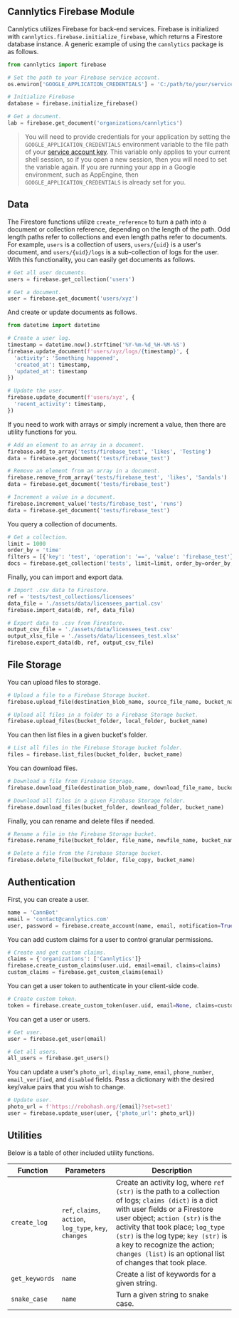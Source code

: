 ## Cannlytics Firebase Module

Cannlytics utilizes Firebase for back-end services. Firebase is initialized with `cannlytics.firebase.initialize_firebase`, which returns a Firestore database instance. A generic example of using the `cannlytics` package is as follows.

```py
from cannlytics import firebase

# Set the path to your Firebase service account.
os.environ['GOOGLE_APPLICATION_CREDENTIALS'] = 'C:/path/to/your/service-account.json'

# Initialize Firebase
database = firebase.initialize_firebase()

# Get a document.
lab = firebase.get_document('organizations/cannlytics')
```

> You will need to provide credentials for your application by setting the `GOOGLE_APPLICATION_CREDENTIALS` environment variable to the file path of your [service account key](https://firebase.google.com/docs/admin/setup#initialize-sdk). This variable only applies to your current shell session, so if you open a new session, then you will need to set the variable again. If you are running your app in a Google environment, such as AppEngine, then `GOOGLE_APPLICATION_CREDENTIALS` is already set for you.

## Data

The Firestore functions utilize `create_reference` to turn a path into a document or collection reference, depending on the length of the path. Odd length paths refer to collections and even length paths refer to documents. For example, `users` is a collection of users, `users/{uid}` is a user's document, and `users/{uid}/logs` is a sub-collection of logs for the user. With this functionality, you can easily get documents as follows.

```py
# Get all user documents.
users = firebase.get_collection('users')

# Get a document.
user = firebase.get_document('users/xyz')
```

And create or update documents as follows.

```py
from datetime import datetime

# Create a user log.
timestamp = datetime.now().strftime('%Y-%m-%d_%H-%M-%S')
firebase.update_document(f'users/xyz/logs/{timestamp}', {
  'activity': 'Something happened',
  'created_at': timestamp,
  'updated_at': timestamp
})

# Update the user.
firebase.update_document(f'users/xyz', {
  'recent_activity': timestamp,
})
```

If you need to work with arrays or simply increment a value, then there are utility functions for you.

```py
# Add an element to an array in a document.
firebase.add_to_array('tests/firebase_test', 'likes', 'Testing')
data = firebase.get_document('tests/firebase_test')

# Remove an element from an array in a document.
firebase.remove_from_array('tests/firebase_test', 'likes', 'Sandals')
data = firebase.get_document('tests/firebase_test')

# Increment a value in a document.
firebase.increment_value('tests/firebase_test', 'runs')
data = firebase.get_document('tests/firebase_test')
```

You query a collection of documents.

```py
# Get a collection.
limit = 1000
order_by = 'time'
filters = [{'key': 'test', 'operation': '==', 'value': 'firebase_test'}]
docs = firebase.get_collection('tests', limit=limit, order_by=order_by, filters=filters)
```

Finally, you can import and export data.

```py
# Import .csv data to Firestore.
ref = 'tests/test_collections/licensees'
data_file = './assets/data/licensees_partial.csv'
firebase.import_data(db, ref, data_file)

# Export data to .csv from Firestore.
output_csv_file = './assets/data/licensees_test.csv'
output_xlsx_file = './assets/data/licensees_test.xlsx'
firebase.export_data(db, ref, output_csv_file)
```

## File Storage

You can upload files to storage.

```py
# Upload a file to a Firebase Storage bucket.
firebase.upload_file(destination_blob_name, source_file_name, bucket_name)

# Upload all files in a folder to a Firebase Storage bucket.
firebase.upload_files(bucket_folder, local_folder, bucket_name)
```

You can then list files in a given bucket's folder.

```py
# List all files in the Firebase Storage bucket folder.
files = firebase.list_files(bucket_folder, bucket_name)
```

You can download files.

```py
# Download a file from Firebase Storage.
firebase.download_file(destination_blob_name, download_file_name, bucket_name)

# Download all files in a given Firebase Storage folder.
firebase.download_files(bucket_folder, download_folder, bucket_name)
```

Finally, you can rename and delete files if needed.

```py
# Rename a file in the Firebase Storage bucket.
firebase.rename_file(bucket_folder, file_name, newfile_name, bucket_name)

# Delete a file from the Firebase Storage bucket.
firebase.delete_file(bucket_folder, file_copy, bucket_name)
```

## Authentication

First, you can create a user.

```py
name = 'CannBot'
email = 'contact@cannlytics.com'
user, password = firebase.create_account(name, email, notification=True)
```

You can add custom claims for a user to control granular permissions.

```py
# Create and get custom claims.
claims = {'organizations': ['Cannlytics']}
firebase.create_custom_claims(user.uid, email=email, claims=claims)
custom_claims = firebase.get_custom_claims(email)
```

You can get a user token to authenticate in your client-side code.

```py
# Create custom token.
token = firebase.create_custom_token(user.uid, email=None, claims=custom_claims)
```

You can get a user or users.

```py
# Get user.
user = firebase.get_user(email)

# Get all users.
all_users = firebase.get_users()
```

You can update a user's `photo_url`, `display_name`, `email`, `phone_number`, `email_verified`, and `disabled` fields. Pass a dictionary with the desired key/value pairs that you wish to change.

```py
# Update user.
photo_url = f'https://robohash.org/{email}?set=set1'
user = firebase.update_user(user, {'photo_url': photo_url})
```

## Utilities

Below is a table of other included utility functions.

|  Function  |  Parameters  |  Description  |
|------------|--------------|---------------|
| `create_log`| `ref`, `claims`, `action`, `log_type`, `key`, `changes` | Create an activity log, where `ref (str)` is the path to a collection of logs; `claims (dict)` is a dict with user fields or a Firestore user object; `action (str)` is the activity that took place; `log_type (str)` is the log type; `key (str)` is a key to recognize the action; `changes (list)` is an optional list of changes that took place. |
| `get_keywords`| `name` | Create a list of keywords for a given string. |
| `snake_case`| `name` | Turn a given string to snake case. |

